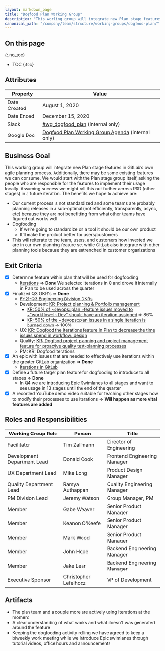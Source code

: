 ```yaml
---
layout: markdown_page
title: "Dogfood Plan Working Group"
description: "This working group will integrate new Plan stage features in GitLab’s own agile planning process."
canonical_path: "/company/team/structure/working-groups/dogfood-plan/"
---
```


## On this page
{:.no_toc}

- TOC
{:toc}

## Attributes

| Property     | Value            |
|--------------|------------------|
| Date Created | August 1, 2020   |
| Date Ended   | December 15, 2020|
| Slack        | [#wg_dogfood_plan](https://gitlab.slack.com/archives/C0188LMC2LQ) (internal only) |
| Google Doc   | [Dogfood Plan Working Group Agenda](https://docs.google.com/document/d/1x7WZd_ilH9N4TvbUwdFKw2hcdlQ80SaN2CmHdNwnEzI/edit) (internal only) |

## Business Goal

This working group will integrate new Plan stage features in GitLab’s own agile planning process. Additionally, there may be some existing features we can consume. We would start with the Plan stage group itself, asking the people who are responsible for the features to implement their usage locally. Assuming success we might roll this out further across R&D (other stages) in a future iteration. The benefits we hope to achieve are:

* Our current process is not standardized and some teams are probably planning releases in a sub-optimal (not efficiently, transparently, async, etc) because they are not benefitting from what other teams have figured out works well
* Dogfooding
    * If we’re going to standardize on a tool it should be our own product
    * It’ll make the product better for users/customers
* This will reiterate to the team, users, and customers how invested we are in our own planning feature set while GitLab also integrate with other planning tools because they are entrenched in customer organizations

## Exit Criteria

* [x] Determine feature within plan that will be used for dogfooding
    * [Iterations](https://docs.gitlab.com/ee/user/group/iterations/) => **Done** We selected Iterations in Q and drove it internally in Plan to be used across the quarter
* [x] Finalized Q3 OKR's => **Done**
    * [FY21-Q3 Engineering Division OKRs](https://gitlab.com/gitlab-com/www-gitlab-com/-/issues/8303)
    * Development: [KR: Project planning & Portfolio management](https://gitlab.com/gitlab-com/www-gitlab-com/-/issues/8429)
      * [KR: 50% of ~devops::plan ~feature issues moved to ~"workflow::In Dev" should have an iteration assigned](https://gitlab.com/gitlab-com/www-gitlab-com/-/issues/9058) => 86%
      * [KR: 50% of the ~devops::plan issues in a single iteration is burned down](https://gitlab.com/gitlab-com/www-gitlab-com/-/issues/9059) => 100%
    * UX: [KR: Dogfood the Iterations feature in Plan to decrease the time issues spend in workflow::design](https://gitlab.com/gitlab-com/www-gitlab-com/-/issues/8436)
    * Quality: [KR: Dogfood project planning and project management feature for proactive quality test-planning processes](https://gitlab.com/gitlab-com/www-gitlab-com/-/issues/8369)
    * PM: [KR: Dogfood iterations](https://gitlab.com/gitlab-com/Product/-/issues/1406)
* [x] An epic with issues that are needed to effectively use iterations within the greater GitLab organization => **Done**
    * [Iterations in GitLab](https://gitlab.com/groups/gitlab-org/-/epics/2422)
* [x] Define a future target plan feature for dogfooding to introduce to all stages => **Done**
    * In Q4 we are introducing Epic Swimlanes to all stages and want to see usage in 13 stages until the end of the quarter
* [x] A recorded YouTube demo video suitable for teaching other stages how to modify their processes to use iterations => **Will happen as more vital features are added**

## Roles and Responsibilities

| Working Group Role          | Person            | Title                        |
|-----------------------------|-------------------|------------------------------|
| Facilitator                 | Tim Zallmann      | Director of Engineering      |
| Development Department Lead | Donald Cook       | Frontend Engineering Manager |
| UX Department Lead          | Mike Long         | Product Design Manager       |
| Quality Department Lead     | Ramya Authappan   | Quality Engineering Manager  |
| PM Division Lead            | Jeremy Watson     | Group Manager, PM            |
| Member                      | Gabe Weaver       | Senior Product Manager       |
| Member                      | Keanon O'Keefe    | Senior Product Manager       |
| Member                      | Mark Wood         | Senior Product Manager       |
| Member                      | John Hope         | Backend Engineering Manager  |
| Member                      | Jake Lear         | Backend Engineering Manager  |
| Executive Sponsor           | Christopher Lefelhocz | VP of Development        |

## Artifacts

*  The plan team and a couple more are actively using Iterations at the moment
*  A clear understanding of what works and what doesn't was generated around the feature
*  Keeping the dogfooding activity rolling we have agreed to keep a biweekly work meeting while we introduce Epic swimlanes through tutorial videos, office hours and announcements
